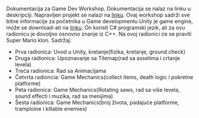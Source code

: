 Dokumentacija za Game Dev Workshop. Dokumentacija se nalaz na linku u deskripciji. Napravljen projekt se nalazi na [linku](https://github.com/almedinmesic/Unity-2D-platformer).
Ovaj workshop sadrži sve bitne informacije za početnika u Game developmentu.Unity je game engine, može se download-ati na [linku](https://unity.com/download). On koristi C# programski jezik, ali za ovu radionicu je dovoljno osnovno znanje iz C++. 
Na ovoj radionici će se praviti Super Mario klon.
Sadržaj:
  - Prva radionica: Uvod u Unity, kretanje(fizika, kretanje, ground check)
  - Druga radionica: Upoznavanje sa Tilemap(rad sa assetima i crtanje levela)
  - Treća radionica: Rad sa Animacijama
  - Četvrta radioncia: Game Mechanics(collect items, death logic i pokretne platforme)
  - Peta radionica: Game Mechanics(Rotating saws, rad sa više levela, sound effecti i muzika, rad sa menijima)
  - Šesta radionica: Game Mechanics(broj života, padajuće platforme, tramploine i killable enemies)





